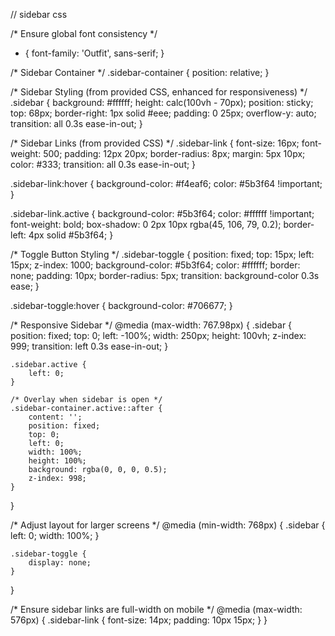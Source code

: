 // sidebar css

/* Ensure global font consistency */

* {
    font-family: 'Outfit', sans-serif;
}

/* Sidebar Container */
.sidebar-container {
    position: relative;
}

/* Sidebar Styling (from provided CSS, enhanced for responsiveness) */
.sidebar {
    background: #ffffff;
    height: calc(100vh - 70px);
    position: sticky;
    top: 68px;
    border-right: 1px solid #eee;
    padding: 0 25px;
    overflow-y: auto;
    transition: all 0.3s ease-in-out;
}

/* Sidebar Links (from provided CSS) */
.sidebar-link {
    font-size: 16px;
    font-weight: 500;
    padding: 12px 20px;
    border-radius: 8px;
    margin: 5px 10px;
    color: #333;
    transition: all 0.3s ease-in-out;
}

.sidebar-link:hover {
    background-color: #f4eaf6;
    color: #5b3f64 !important;
}

.sidebar-link.active {
    background-color: #5b3f64;
    color: #ffffff !important;
    font-weight: bold;
    box-shadow: 0 2px 10px rgba(45, 106, 79, 0.2);
    border-left: 4px solid #5b3f64;
}

/* Toggle Button Styling */
.sidebar-toggle {
    position: fixed;
    top: 15px;
    left: 15px;
    z-index: 1000;
    background-color: #5b3f64;
    color: #ffffff;
    border: none;
    padding: 10px;
    border-radius: 5px;
    transition: background-color 0.3s ease;
}

.sidebar-toggle:hover {
    background-color: #706677;
}

/* Responsive Sidebar */
@media (max-width: 767.98px) {
    .sidebar {
        position: fixed;
        top: 0;
        left: -100%;
        width: 250px;
        height: 100vh;
        z-index: 999;
        transition: left 0.3s ease-in-out;
    }

    .sidebar.active {
        left: 0;
    }

    /* Overlay when sidebar is open */
    .sidebar-container.active::after {
        content: '';
        position: fixed;
        top: 0;
        left: 0;
        width: 100%;
        height: 100%;
        background: rgba(0, 0, 0, 0.5);
        z-index: 998;
    }
}

/* Adjust layout for larger screens */
@media (min-width: 768px) {
    .sidebar {
        left: 0;
        width: 100%;
    }

    .sidebar-toggle {
        display: none;
    }
}

/* Ensure sidebar links are full-width on mobile */
@media (max-width: 576px) {
    .sidebar-link {
        font-size: 14px;
        padding: 10px 15px;
    }
}